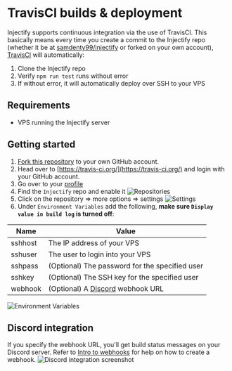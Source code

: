 # TravisCI builds & deployment
Injectify supports continuous integration via the use of TravisCI. This basically means every time you create a commit to the Injectify repo (whether it be at [samdenty99/injectify](https://github.com/samdenty99/injectify) or forked on your own account), [TravisCI](https://travis-ci.org/) will automatically:

1. Clone the Injectify repo
2. Verify `npm run test` runs without error
3. If without error, it will automatically deploy over SSH to your VPS

## Requirements
- VPS running the Injectify server

## Getting started
1. [Fork this repository](https://github.com/samdenty99/injectify/fork) to your own GitHub account.
2. Head over to [https://travis-ci.org/](https://travis-ci.org/) and login with your GitHub account.
3. Go over to your [profile](https://travis-ci.org/profile)
4. Find the `Injectify` repo and enable it
![Repositories](https://i.imgur.com/ezjQsGm.png)
5. Click on the repository => more options => settings
![Settings](https://i.imgur.com/aSN3dCn.png)
6. Under `Environment Variables` add the following, **make sure `Display value in build log` is turned off**:

| Name    | Value                                          |
| ------- | ---------------------------------------------- |
| sshhost | The IP address of your VPS                     |
| sshuser | The user to login into your VPS                |
| sshpass | (Optional) The password for the specified user |
| sshkey  | (Optional) The SSH key for the specified user  |
| webhook | (Optional) A [Discord](https://discordapp.com/) webhook URL  |

![Environment Variables](https://i.imgur.com/DgrUZtT.png)

## Discord integration
If you specify the webhook URL, you'll get build status messages on your Discord server. Refer to [Intro to webhooks](https://support.discordapp.com/hc/en-us/articles/228383668-Intro-to-Webhooks) for help on how to create a webhook.
![Discord integration screenshot](https://i.imgur.com/ZqFD0eY.png)